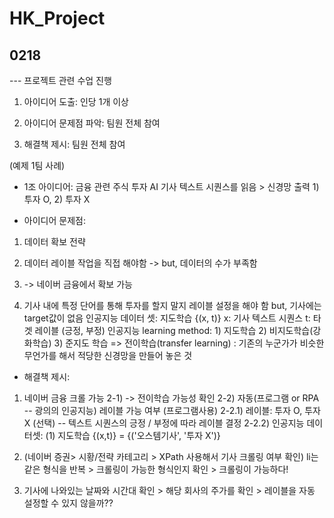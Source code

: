 # HK_Project

## 0218


--- 프로젝트 관련 수업 진행
1. 아이디어 도출: 인당 1개 이상

2. 아이디어 문제점 파악: 팀원 전체 참여

3. 해결책 제시: 팀원 전체 참여


(예제 1팀 사례)
- 1조 아이디어: 금융 관련 주식 투자 AI
기사 텍스트 시퀀스를 읽음 > 신경망 출력 1) 투자 O, 2) 투자 X


- 아이디어 문제점: 
1) 데이터 확보 전략 
2) 데이터 레이블 작업을 직접 해야함 -> but, 데이터의 수가 부족함 

1) -> 네이버 금융에서 확보 가능  
2) 기사 내에 특정 단어를 통해 투자를 할지 말지 레이블 설정을 해야 함
but, 기사에는 target값이 없음
인공지능 데이터 셋: 지도학습 {(x, t)} x: 기사 텍스트 시퀀스 t: 타겟 레이블 (긍정, 부정)
인공지능 learning method: 1) 지도학습 2) 비지도학습(강화학습) 3) 준지도 학습
=> 전이학습(transfer learning) : 기존의 누군가가 비슷한 무언가를 해서 적당한 신경망을 만들어 놓은 것

- 해결책 제시: 
1) 네이버 금융 크롤 가능 
2-1) -> 전이학습 가능성 확인
2-2) 자동(프로그램 or RPA -- 광의의 인공지능) 레이블 가능 여부 (프로그램사용)
2-2.1) 레이블: 투자 O, 투자 X (선택) -- 텍스트 시퀀스의 긍정 / 부정에 따라 레이블 결정
2-2.2) 인공지능 데이터셋: (1) 지도학습 {(x,t)} = {('오스템기사', '투자 X')}

1) (네이버 증권> 시황/전략 카테고리 > XPath 사용해서 기사 크롤링 여부 확인)
li는 같은 형식을 반복 > 크롤링이 가능한 형식인지 확인 > 크롤링이 가능하다!
2) 기사에 나와있는 날짜와 시간대 확인 > 해당 회사의 주가를 확인 > 레이블을 자동 설정할 수 있지 않을까??

